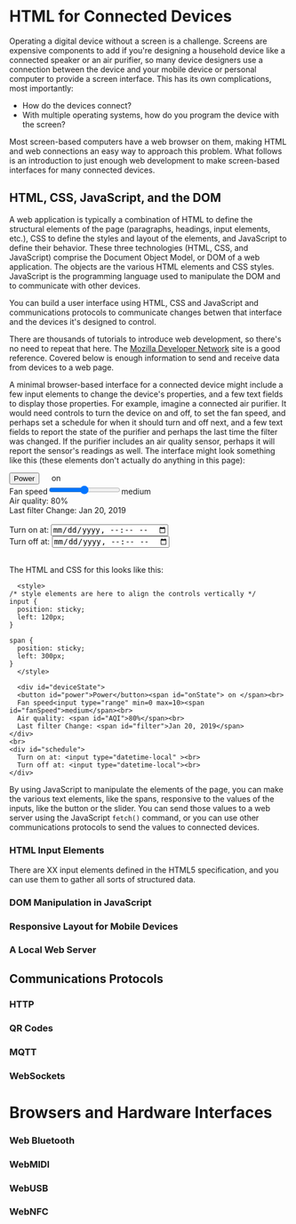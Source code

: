 
# HTML for Connected Devices

Operating a digital device without a screen is a challenge. Screens are expensive components to add if you're designing a household device like a connected speaker or an air purifier, so many device designers use a connection between the device and your mobile device or personal computer to provide a screen interface. This has its own complications, most importantly:

*  How do the devices connect? 
* With multiple operating systems, how do you program the device with the screen?

Most screen-based computers have a web browser on them, making HTML and web connections an easy way to approach this problem. What follows is an introduction to just enough web development to make screen-based interfaces for many connected devices.

## HTML, CSS, JavaScript, and the DOM

A web application is typically a combination of  HTML to define the structural elements of the page (paragraphs, headings, input elements, etc.), CSS to define the styles and layout of the elements, and JavaScript to define their behavior. These three technologies (HTML, CSS, and JavaScript) comprise the Document Object Model, or DOM of a web application. The objects are the various HTML elements and CSS styles. JavaScript is the programming language used to manipulate the DOM and to communicate with other devices.

You can build a user interface using HTML, CSS and JavaScript and communications protocols to communicate changes betwen that interface and the devices it's designed to control.

There are thousands of tutorials to introduce web development, so there's no need to repeat that here. The [Mozilla Developer Network](https://developer.mozilla.org/) site is a good reference. Covered below is enough information to send and receive data from devices to a web page. 

A minimal browser-based interface for a connected device might include a few input elements to change the device's properties, and a few text fields to display those properties. For example, imagine a connected air purifier. It would need controls to turn the device on and off, to set the fan speed, and perhaps set a schedule for when it should turn and off next, and a few text fields to report the state of the purifier and perhaps the last time the filter was changed. If the purifier includes an air quality sensor, perhaps it will report the sensor's readings as well. The interface might look something like this (these elements don't actually do anything in this page):

  <style>
input {
  position: sticky;
  left: 120px;
}

span {
  position: sticky;
  left: 300px;
}
  </style>
  <div id="deviceState">
  <button id="power">Power</button><span id="onState"> on </span><br>
  Fan speed<input type="range" min=0 max=10><span id="fanSpeed">medium</span><br>
  Air quality: <span id="AQI">80%</span><br>
  Last filter Change: <span id="filter">Jan 20, 2019</span>
</div>
<br>
<div id="schedule">
  Turn on at: <input type="datetime-local" ><br>
  Turn off at: <input type="datetime-local"><br>
</div>
<br>

The HTML and CSS for this looks like this:
````
  <style>
/* style elements are here to align the controls vertically */
input {
  position: sticky;
  left: 120px;
}

span {
  position: sticky;
  left: 300px;
}
  </style>

  <div id="deviceState">
  <button id="power">Power</button><span id="onState"> on </span><br>
  Fan speed<input type="range" min=0 max=10><span id="fanSpeed">medium</span><br>
  Air quality: <span id="AQI">80%</span><br>
  Last filter Change: <span id="filter">Jan 20, 2019</span>
</div>
<br>
<div id="schedule">
  Turn on at: <input type="datetime-local" ><br>
  Turn off at: <input type="datetime-local"><br>
</div>
`````

By using JavaScript to manipulate the elements of the page, you can make the various text elements, like the spans, responsive to the values of the inputs, like the button or the slider. You can send those values to a web server using the JavaScript `fetch()` command, or you can use other communications protocols to send the values to connected devices. 

### HTML Input Elements

There are XX input elements defined in the HTML5 specification, and you can use them to gather all sorts of structured data. 

### DOM Manipulation in JavaScript

### Responsive Layout for Mobile Devices

### A Local Web Server

## Communications Protocols

### HTTP

### QR Codes

### MQTT

### WebSockets

# Browsers and Hardware Interfaces

### Web Bluetooth

### WebMIDI

### WebUSB

### WebNFC